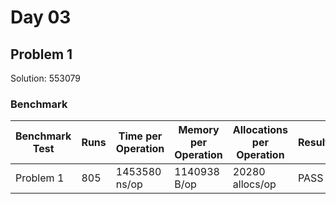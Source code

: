 # Day 03

## Problem 1
Solution: 553079

### Benchmark
| Benchmark Test              | Runs | Time per Operation | Memory per Operation | Allocations per Operation | Result | Total Time   |
|-----------------------------|------|--------------------|----------------------|---------------------------|--------|--------------|
| Problem 1  | 805  | 1453580 ns/op      | 1140938 B/op         | 20280 allocs/op           | PASS   | 1.469s       |
